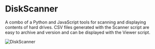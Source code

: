 # DiskScanner
A combo of a Python and JavaScript tools for scanning and displaying contents of hard drives. CSV files generated with the Scanner script are easy to archive and version and can be displayed with the Viewer script.

![DiskScanner](https://user-images.githubusercontent.com/12425909/206049819-0fc4681b-120d-4dda-80f5-3616d7778a58.png)

